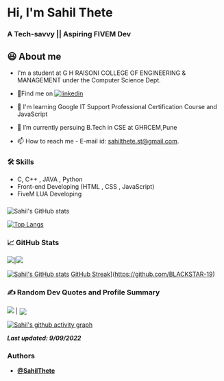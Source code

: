 <!---
BLACKSTAR-19/BLACKSTAR-19 is a ✨ special ✨ repository because its `README.md` (this file) appears on your GitHub profile.
You can click the Preview link to take a look at your changes.
--->
# Hi, I'm Sahil Thete

  
### A Tech-savvy || Aspiring FIVEM Dev
  
## 😃 About me 

 - I'm a student at G H RAISONI COLLEGE OF ENGINEERING & MANAGEMENT under the Computer Science Dept.
 - 🍳Find me on [![linkedin](https://img.shields.io/badge/linkedin-0A66C2?style=center&logo=linkedin&logoColor=white)](https://www.linkedin.com/in/sahil-thete-338242207/)

- 📕 I'm learning Google IT Support Professional Certification Course and JavaScript
- 🌱 I’m currently persuing B.Tech in CSE at GHRCEM,Pune
- 📫 How to reach me - E-mail id: sahilthete.st@gmail.com.

 ### 🛠 Skills
- C, C++ , JAVA , Python
- Front-end Developing (HTML , CSS , JavaScript)
- FiveM LUA Developing

 ###

![Sahil's GitHub stats](https://github-readme-stats.vercel.app/api?username=BLACKSTAR-19&show_icons=true&theme=radical)

[![Top Langs](https://github-readme-stats.vercel.app/api/top-langs/?username=BLACKSTAR-19&layout=compact)](https://github.com/BLACKSTAR-19/github-readme-stats)


###  📈 GitHub Stats

 <img src="https://github-readme-stats.vercel.app/api?username=BLACKSTAR-19&&show_icons=true&count_private=true&theme=github_dark">|<img src="https://github-readme-streak-stats.herokuapp.com/?user=BLACKSTAR-19&theme=blueberry_duo"/> 


 [![Sahil's GitHub stats](https://github-readme-stats.vercel.app/api?username=BLACKSTAR-19&theme=github_dark&show_icons=true)](https://github.com/BLACKSTAR-19) 
 [GitHub Streak](https://github-readme-streak-stats.herokuapp.com/?user=BLACKSTAR-19&theme=highcontrast)](https://github.com/BLACKSTAR-19) 


 ### ✍️ Random Dev Quotes and Profile Summary
 ![](https://quotes-github-readme.vercel.app/api?type=horizontal&theme=vue) | <img src="https://github-profile-summary-cards.vercel.app/api/cards/profile-details?username=BLACKSTAR-19&theme=vue" align = "center"/> 


 [![Sahil's github activity graph](https://activity-graph.herokuapp.com/graph?username=BLACKSTAR-19&theme=react-dark	)](https://github.com/ashutosh00710/github-readme-activity-graph)


**_Last updated: 9/09/2022_**

<!-- **_[@SahilThete](https://www.github.com/BLACKSTAR-19)_** -->

### Authors

- **[@SahilThete](https://www.github.com/BLACKSTAR-19)**

